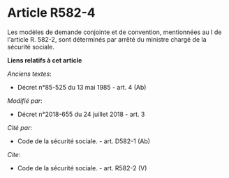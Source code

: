 # Article R582-4

Les modèles de demande conjointe et de convention, mentionnées au I de l'article R. 582-2, sont déterminés par arrêté du
ministre chargé de la sécurité sociale.

**Liens relatifs à cet article**

_Anciens textes_:

  - Décret n°85-525 du 13 mai 1985 - art. 4 (Ab)

_Modifié par_:

  - Décret n°2018-655 du 24 juillet 2018 - art. 3

_Cité par_:

  - Code de la sécurité sociale. - art. D582-1 (Ab)

_Cite_:

  - Code de la sécurité sociale. - art. R582-2 (V)
